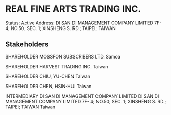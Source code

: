 # REAL FINE ARTS TRADING INC.
Status: Active
Address: DI SAN DI MANAGEMENT COMPANY LIMITED 7F- 4; NO.50; SEC. 1; XINSHENG S. RD.; TAIPEI; TAIWAN

## Stakeholders
SHAREHOLDER
MOSSFON SUBSCRIBERS LTD.
Samoa


SHAREHOLDER
HARVEST TRADING INC.
Taiwan


SHAREHOLDER
CHIU, YU-CHEN
Taiwan


SHAREHOLDER
CHEN, HSIN-HUI
Taiwan


INTERMEDIARY
DI SAN DI MANAGEMENT COMPANY LIMITED
DI SAN DI MANAGEMENT COMPANY LIMITED 7F- 4; NO.50; SEC. 1; XINSHENG S. RD.; TAIPEI; TAIWAN
Taiwan



